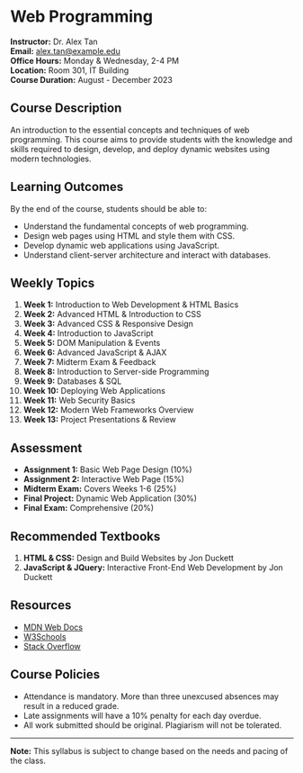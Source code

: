 # Web Programming

**Instructor:** Dr. Alex Tan  
**Email:** alex.tan@example.edu  
**Office Hours:** Monday & Wednesday, 2-4 PM  
**Location:** Room 301, IT Building  
**Course Duration:** August - December 2023

## Course Description

An introduction to the essential concepts and techniques of web programming. This course aims to provide students with the knowledge and skills required to design, develop, and deploy dynamic websites using modern technologies.

## Learning Outcomes

By the end of the course, students should be able to:
- Understand the fundamental concepts of web programming.
- Design web pages using HTML and style them with CSS.
- Develop dynamic web applications using JavaScript.
- Understand client-server architecture and interact with databases.

## Weekly Topics

1. **Week 1:** Introduction to Web Development & HTML Basics
2. **Week 2:** Advanced HTML & Introduction to CSS
3. **Week 3:** Advanced CSS & Responsive Design
4. **Week 4:** Introduction to JavaScript
5. **Week 5:** DOM Manipulation & Events
6. **Week 6:** Advanced JavaScript & AJAX
7. **Week 7:** Midterm Exam & Feedback
8. **Week 8:** Introduction to Server-side Programming
9. **Week 9:** Databases & SQL
10. **Week 10:** Deploying Web Applications
11. **Week 11:** Web Security Basics
12. **Week 12:** Modern Web Frameworks Overview
13. **Week 13:** Project Presentations & Review

## Assessment

- **Assignment 1:** Basic Web Page Design (10%)
- **Assignment 2:** Interactive Web Page (15%)
- **Midterm Exam:** Covers Weeks 1-6 (25%)
- **Final Project:** Dynamic Web Application (30%)
- **Final Exam:** Comprehensive (20%)

## Recommended Textbooks

1. **HTML & CSS:** Design and Build Websites by Jon Duckett
2. **JavaScript & JQuery:** Interactive Front-End Web Development by Jon Duckett

## Resources

- [MDN Web Docs](https://developer.mozilla.org/)
- [W3Schools](https://www.w3schools.com/)
- [Stack Overflow](https://stackoverflow.com/)

## Course Policies

- Attendance is mandatory. More than three unexcused absences may result in a reduced grade.
- Late assignments will have a 10% penalty for each day overdue.
- All work submitted should be original. Plagiarism will not be tolerated.

---

**Note:** This syllabus is subject to change based on the needs and pacing of the class.
